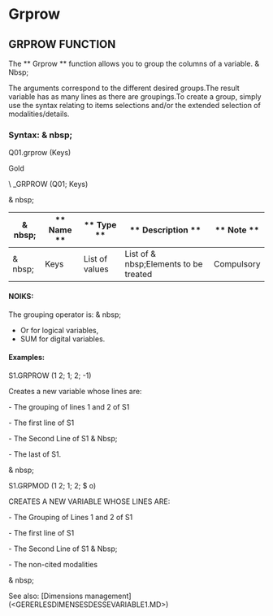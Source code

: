 # Grprow

## GRPROW FUNCTION

The ** Grprow ** function allows you to group the columns of a variable. & Nbsp;

The arguments correspond to the different desired groups.The result variable has as many lines as there are groupings.To create a group, simply use the syntax relating to items selections and/or the extended selection of modalities/details.

### Syntax: & nbsp;

Q01.grprow (Keys)

Gold

\ _GRPROW (Q01; Keys)

& nbsp;

|& nbsp;|** Name ** |** Type ** |** Description ** |** Note ** |
|--- |--- |--- |--- |--- |
|& nbsp;|Keys |List of values ​​|List of & nbsp;Elements to be treated |Compulsory |

#### NOIKS:

The grouping operator is: & nbsp;

* Or for logical variables,
* SUM for digital variables.

#### Examples:

S1.GRPROW (1 2; 1; 2; -1)

Creates a new variable whose lines are:

\- The grouping of lines 1 and 2 of S1

\- The first line of S1

\- The Second Line of S1 & Nbsp;

\- The last of S1.

& nbsp;

S1.GRPMOD (1 2; 1; 2; $ o)

CREATES A NEW VARIABLE WHOSE LINES ARE:

\- The Grouping of Lines 1 and 2 of S1

\- The first line of S1

\- The Second Line of S1 & Nbsp;

\- The non-cited modalities

& nbsp;

See also: [Dimensions management] (<GERERLESDIMENSESDESSEVARIABLE1.MD>)